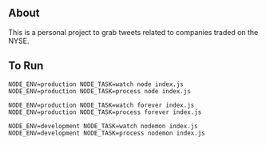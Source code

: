 ## About

This is a personal project to grab tweets related to companies traded on the NYSE.


## To Run
```
NODE_ENV=production NODE_TASK=watch node index.js
NODE_ENV=production NODE_TASK=process node index.js

NODE_ENV=production NODE_TASK=watch forever index.js
NODE_ENV=production NODE_TASK=process forever index.js

NODE_ENV=development NODE_TASK=watch nodemon index.js
NODE_ENV=development NODE_TASK=process nodemon index.js
```